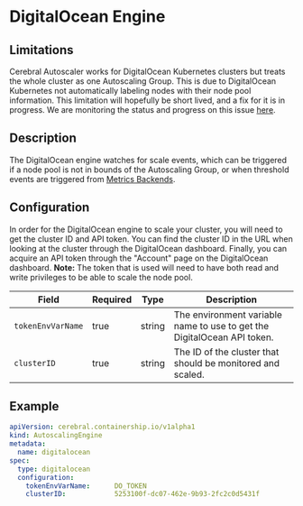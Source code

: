 # DigitalOcean Engine

## Limitations
Cerebral Autoscaler works for DigitalOcean Kubernetes clusters but treats the whole cluster as one Autoscaling Group.
This is due to DigitalOcean Kubernetes not automatically labeling nodes with their node pool information.
This limitation will hopefully be short lived, and a fix for it is in progress.
We are monitoring the status and progress on this issue [here](https://github.com/containership/cerebral/issues/52).

## Description
The DigitalOcean engine watches for scale events, which can be triggered if a node pool is not in bounds of the Autoscaling Group, or when threshold events are triggered from [Metrics Backends](/docs/metrics_backends).

## Configuration
In order for the DigitalOcean engine to scale your cluster, you will need to get the cluster ID and API token.
You can find the cluster ID in the URL when looking at the cluster through the DigitalOcean dashboard.
Finally, you can acquire an API token through the "Account" page on the DigitalOcean dashboard.
**Note:** The token that is used will need to have both read and write privileges to be able to scale the node pool.

| Field | Required | Type | Description |
| ----- | -------- | ---- | ----------- |
| `tokenEnvVarName` | true | string | The environment variable name to use to get the DigitalOcean API token. |
| `clusterID` | true | string | The ID of the cluster that should be monitored and scaled. |

## Example
```yaml
apiVersion: cerebral.containership.io/v1alpha1
kind: AutoscalingEngine
metadata:
  name: digitalocean
spec:
  type: digitalocean
  configuration:
    tokenEnvVarName:      DO_TOKEN
    clusterID:            5253100f-dc07-462e-9b93-2fc2c0d5431f
```

